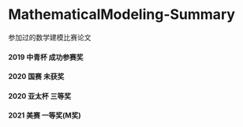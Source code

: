 # MathematicalModeling-Summary
参加过的数学建模比赛论文

#### 2019 中青杯 成功参赛奖
#### 2020 国赛 未获奖
#### 2020 亚太杯 三等奖
#### 2021 美赛 一等奖(M奖)
